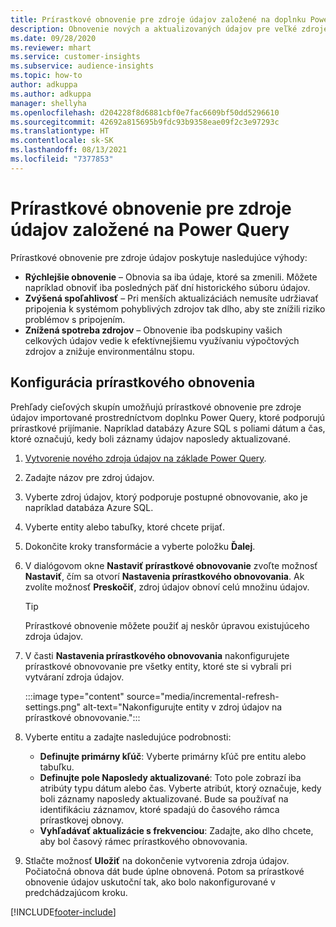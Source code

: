 ```yaml
---
title: Prírastkové obnovenie pre zdroje údajov založené na doplnku Power Query
description: Obnovenie nových a aktualizovaných údajov pre veľké zdroje údajov na základe Power Query.
ms.date: 09/28/2020
ms.reviewer: mhart
ms.service: customer-insights
ms.subservice: audience-insights
ms.topic: how-to
author: adkuppa
ms.author: adkuppa
manager: shellyha
ms.openlocfilehash: d204228f8d6881cbf0e7fac6609bf50dd5296610
ms.sourcegitcommit: 42692a815695b9fdc93b9358eae09f2c3e97293c
ms.translationtype: HT
ms.contentlocale: sk-SK
ms.lasthandoff: 08/13/2021
ms.locfileid: "7377853"
---
```

# <a name="incremental-refresh-for-data-sources-based-on-power-query"></a>Prírastkové obnovenie pre zdroje údajov založené na Power Query

Prírastkové obnovenie pre zdroje údajov poskytuje nasledujúce výhody:

- **Rýchlejšie obnovenie** – Obnovia sa iba údaje, ktoré sa zmenili. Môžete napríklad obnoviť iba posledných päť dní historického súboru údajov.
- **Zvýšená spoľahlivosť** – Pri menších aktualizáciách nemusíte udržiavať pripojenia k systémom pohyblivých zdrojov tak dlho, aby ste znížili riziko problémov s pripojením.
- **Znížená spotreba zdrojov** – Obnovenie iba podskupiny vašich celkových údajov vedie k efektívnejšiemu využívaniu výpočtových zdrojov a znižuje environmentálnu stopu.

## <a name="configure-incremental-refresh"></a>Konfigurácia prírastkového obnovenia

Prehľady cieľových skupín umožňujú prírastkové obnovenie pre zdroje údajov importované prostredníctvom doplnku Power Query, ktoré podporujú prírastkové prijímanie. Napríklad databázy Azure SQL s poliami dátum a čas, ktoré označujú, kedy boli záznamy údajov naposledy aktualizované.

1. [Vytvorenie nového zdroja údajov na základe Power Query](connect-power-query.md).

1. Zadajte názov pre zdroj údajov.

1. Vyberte zdroj údajov, ktorý podporuje postupné obnovovanie, ako je napríklad databáza Azure SQL.

1. Vyberte entity alebo tabuľky, ktoré chcete prijať.

1. Dokončite kroky transformácie a vyberte položku **Ďalej**.

1. V dialógovom okne **Nastaviť prírastkové obnovovanie** zvoľte možnosť **Nastaviť**, čím sa otvorí **Nastavenia prírastkového obnovovania**. Ak zvolíte možnosť **Preskočiť**, zdroj údajov obnoví celú množinu údajov.
   > [!TIP]
   > Prírastkové obnovenie môžete použiť aj neskôr úpravou existujúceho zdroja údajov.

1. V časti **Nastavenia prírastkového obnovovania** nakonfigurujete prírastkové obnovovanie pre všetky entity, ktoré ste si vybrali pri vytváraní zdroja údajov.

   :::image type="content" source="media/incremental-refresh-settings.png" alt-text="Nakonfigurujte entity v zdroj údajov na prírastkové obnovovanie.":::

1. Vyberte entitu a zadajte nasledujúce podrobnosti:

   - **Definujte primárny kľúč**: Vyberte primárny kľúč pre entitu alebo tabuľku.
   - **Definujte pole Naposledy aktualizované**: Toto pole zobrazí iba atribúty typu dátum alebo čas. Vyberte atribút, ktorý označuje, kedy boli záznamy naposledy aktualizované. Bude sa používať na identifikáciu záznamov, ktoré spadajú do časového rámca prírastkovej obnovy.
   - **Vyhľadávať aktualizácie s frekvenciou**: Zadajte, ako dlho chcete, aby bol časový rámec prírastkového obnovovania.

1. Stlačte možnosť **Uložiť** na dokončenie vytvorenia zdroja údajov. Počiatočná obnova dát bude úplne obnovená. Potom sa prírastkové obnovenie údajov uskutoční tak, ako bolo nakonfigurované v predchádzajúcom kroku.


[!INCLUDE[footer-include](../includes/footer-banner.md)]